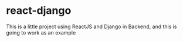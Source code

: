 # react-django

This is a little project using ReactJS and Django in Backend, and this is going to work as an example
